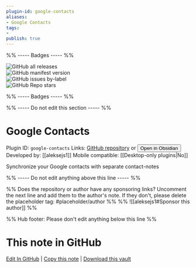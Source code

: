 ```yaml
---
plugin-id: google-contacts
aliases:
- Google Contacts
tags: 
- 
publish: true
---
```


%% ----- Badges ----- %%

![GitHub all releases](https://img.shields.io/github/downloads/aleksejs1/obsidian-contact-sync-plugin/total?color=573E7A&logo=github&style=for-the-badge)   
![GitHub manifest version](https://img.shields.io/github/manifest-json/v/aleksejs1/obsidian-contact-sync-plugin?color=573E7A&logo=github&style=for-the-badge)   
![GitHub issues by-label](https://img.shields.io/github/issues/aleksejs1/obsidian-contact-sync-plugin/help%20wanted?color=573E7A&logo=github&style=for-the-badge)   
![GitHub Repo stars](https://img.shields.io/github/stars/aleksejs1/obsidian-contact-sync-plugin?color=573E7A&logo=github&style=for-the-badge)

%% ----- Badges ----- %%

%% ----- Do not edit this section ----- %%

# Google Contacts

Plugin ID: `google-contacts`
Links: [GitHub repository](https://github.com/aleksejs1/obsidian-contact-sync-plugin) or [<button id=HH>Open in Obsidian</button>](obsidian://show-plugin?id=google-contacts)
Developed by: [[aleksejs1]]
Mobile compatible: [[Desktop-only plugins|No]]

Synchronize your Google contacts with separate contact-notes

%% ----- Do not edit anything above this line ----- %% 

%% Does the repository or author have any sponsoring links? Uncomment the next line and add them to the author's note. If they don't, please delete the placeholder tag: #placeholder/author %%
%% ![[aleksejs1#Sponsor this author]] %%

%% Hub footer: Please don't edit anything below this line %%

# This note in GitHub

<span class="git-footer">[Edit In GitHub](https://github.dev/obsidian-community/obsidian-hub/blob/main/02%20-%20Community%20Expansions/02.05%20All%20Community%20Expansions/Plugins/google-contacts.md "git-hub-edit-note") | [Copy this note](https://raw.githubusercontent.com/obsidian-community/obsidian-hub/main/02%20-%20Community%20Expansions/02.05%20All%20Community%20Expansions/Plugins/google-contacts.md "git-hub-copy-note") | [Download this vault](https://github.com/obsidian-community/obsidian-hub/archive/refs/heads/main.zip "git-hub-download-vault") </span>

